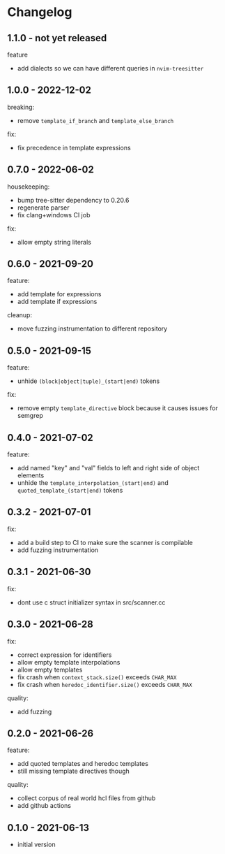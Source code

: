 # Changelog

## 1.1.0 - not yet released

feature
* add dialects so we can have different queries in `nvim-treesitter`

## 1.0.0 - 2022-12-02

breaking:
* remove `template_if_branch` and `template_else_branch`

fix:
* fix precedence in template expressions

## 0.7.0 - 2022-06-02

housekeeping:
* bump tree-sitter dependency to 0.20.6
* regenerate parser
* fix clang+windows CI job

fix:
* allow empty string literals

## 0.6.0 - 2021-09-20

feature:
* add template for expressions
* add template if expressions

cleanup:
* move fuzzing instrumentation to different repository

## 0.5.0 - 2021-09-15

feature:
* unhide `(block|object|tuple)_(start|end)` tokens

fix:
* remove empty `template_directive` block because it causes issues for semgrep

## 0.4.0 - 2021-07-02

feature:
* add named "key" and "val" fields to left and right side of object elements
* unhide the `template_interpolation_(start|end)` and `quoted_template_(start|end)` tokens

## 0.3.2 - 2021-07-01

fix:
* add a build step to CI to make sure the scanner is compilable
* add fuzzing instrumentation

## 0.3.1 - 2021-06-30

fix:
* dont use c struct initializer syntax in src/scanner.cc

## 0.3.0 - 2021-06-28

fix:
* correct expression for identifiers
* allow empty template interpolations
* allow empty templates
* fix crash when `context_stack.size()` exceeds `CHAR_MAX`
* fix crash when `heredoc_identifier.size()` exceeds `CHAR_MAX`

quality:
* add fuzzing

## 0.2.0 - 2021-06-26

feature:
* add quoted templates and heredoc templates
* still missing template directives though

quality:
* collect corpus of real world hcl files from github
* add github actions

## 0.1.0 - 2021-06-13

* initial version
